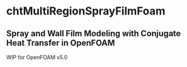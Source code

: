 # chtMultiRegionSprayFilmFoam 
## Spray and Wall Film Modeling with Conjugate Heat Transfer in OpenFOAM

WIP for OpenFOAM v5.0
